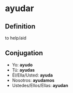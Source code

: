 # ayudar

## Definition
to help/aid

## Conjugation

- Yo: **ayudo**
- Tú: **ayudas**
- Él/Ella/Usted: **ayuda**
- Nosotros: **ayudamos**
- Ustedes/Ellos/Ellas: **ayudan**